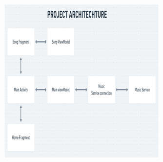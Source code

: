 <img src = "https://github.com/Brutevision/Musify/blob/master/app/src/main/res/drawable/architechture.PNG" height="500" width="1000"/>
